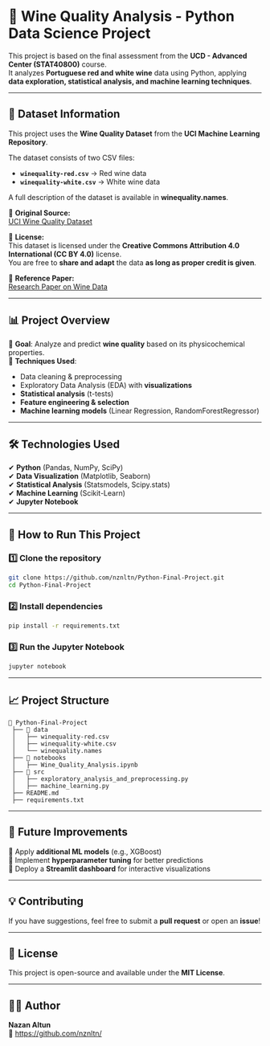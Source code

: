 # 🍷 Wine Quality Analysis - Python Data Science Project  

This project is based on the final assessment from the **UCD - Advanced Center (STAT40800)** course.  
It analyzes **Portuguese red and white wine** data using Python, applying **data exploration, statistical analysis, and machine learning techniques**.  

---

## 📂 Dataset Information  
This project uses the **Wine Quality Dataset** from the **UCI Machine Learning Repository**.  

The dataset consists of two CSV files:  
- **`winequality-red.csv`** → Red wine data  
- **`winequality-white.csv`** → White wine data  

A full description of the dataset is available in **winequality.names**.  

📌 **Original Source:**  
[UCI Wine Quality Dataset](https://archive.ics.uci.edu/dataset/186/wine+quality)  

📜 **License:**  
This dataset is licensed under the **Creative Commons Attribution 4.0 International (CC BY 4.0)** license.  
You are free to **share and adapt** the data **as long as proper credit is given**.  

📌 **Reference Paper:**  
[Research Paper on Wine Data](https://www.semanticscholar.org/paper/Modeling-wine-preferences-by-data-mining-from-Cortez-Cerdeira/bf15a0ccc14ac1deb5cea570c870389c16be019c)  

---


## 📊 Project Overview  
🔹 **Goal**: Analyze and predict **wine quality** based on its physicochemical properties.  
🔹 **Techniques Used**:  
   - Data cleaning & preprocessing  
   - Exploratory Data Analysis (EDA) with **visualizations**  
   - **Statistical analysis** (t-tests)  
   - **Feature engineering & selection**  
   - **Machine learning models** (Linear Regression, RandomForestRegressor)  

---

## 🛠️ Technologies Used  
✔ **Python** (Pandas, NumPy, SciPy)  
✔ **Data Visualization** (Matplotlib, Seaborn)  
✔ **Statistical Analysis** (Statsmodels, Scipy.stats)  
✔ **Machine Learning** (Scikit-Learn)  
✔ **Jupyter Notebook**  

---

## 🚀 How to Run This Project  

### 1️⃣ Clone the repository  
```bash
git clone https://github.com/nznltn/Python-Final-Project.git
cd Python-Final-Project
```

### 2️⃣ Install dependencies  
```bash
pip install -r requirements.txt
```

### 3️⃣ Run the Jupyter Notebook  
```bash
jupyter notebook
```

---

## 📈 Project Structure  
```
📂 Python-Final-Project  
 ├── 📁 data  
 │   ├── winequality-red.csv  
 │   ├── winequality-white.csv  
 │   └── winequality.names  
 ├── 📁 notebooks  
 │   ├── Wine_Quality_Analysis.ipynb  
 ├── 📁 src  
 │   ├── exploratory_analysis_and_preprocessing.py  
 │   ├── machine_learning.py  
 ├── README.md  
 ├── requirements.txt  
```

---

## 📌 Future Improvements  
🔹 Apply **additional ML models** (e.g., XGBoost)  
🔹 Implement **hyperparameter tuning** for better predictions  
🔹 Deploy a **Streamlit dashboard** for interactive visualizations  

---

## 💡 Contributing  
If you have suggestions, feel free to submit a **pull request** or open an **issue**!  

---

## 📜 License  
This project is open-source and available under the **MIT License**.  

---

## 👩‍💻 Author  
**Nazan Altun**  
📌 https://github.com/nznltn/

